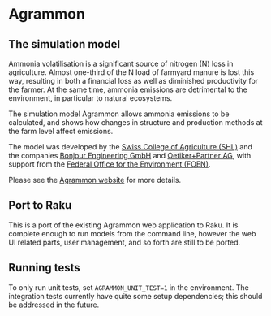 # Agrammon

## The simulation model

Ammonia volatilisation is a significant source of nitrogen (N) loss in
agriculture.  Almost one-third of the N load of farmyard manure is lost this
way, resulting in both a financial loss as well as diminished productivity
for the farmer.  At the same time, ammonia emissions are detrimental to the
environment, in particular to natural ecosystems.

The simulation model Agrammon allows ammonia emissions to be calculated, and
shows how changes in structure and production methods at the farm level
affect emissions.

The model was developed by the [Swiss College of Agriculture
(SHL)](http://www.shl.bfh.ch/) and the companies [Bonjour Engineering
GmbH](http://http://www.ecodata.ch) and [Oetiker+Partner
AG](https://www.oetiker.ch), with support from the [Federal Office for the
Environment (FOEN)](https://www.bafu.admin.ch/bafu/en/home.html).

Please see the [Agrammon website](https://www.agrammon.ch) for more details.

## Port to Raku

This is a port of the existing Agrammon web application to Raku. It is complete enough to
run models from the command line, however the web UI related parts, user management, and
so forth are still to be ported.

## Running tests

To only run unit tests, set `AGRAMMON_UNIT_TEST=1` in the environment. The integration
tests currently have quite some setup dependencies; this should be addressed in the
future.
